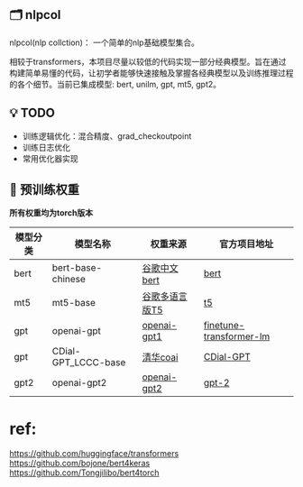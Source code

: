 ## 🗂️ nlpcol
nlpcol(nlp collction)： 一个简单的nlp基础模型集合。

相较于transformers，本项目尽量以较低的代码实现一部分经典模型。旨在通过构建简单易懂的代码，让初学者能够快速接触及掌握各经典模型以及训练推理过程的各个细节。当前已集成模型: bert, unilm, gpt, mt5, gpt2。

## 💡 TODO
- 训练逻辑优化：混合精度、grad_checkoutpoint 
- 训练日志优化
- 常用优化器实现 



## 🚀 预训练权重
**所有权重均为torch版本**

| 模型分类| 模型名称 | 权重来源 | 官方项目地址 |
| ----- | ----- | ----- | ----- |
| bert | bert-base-chinese | [谷歌中文bert](https://huggingface.co/google-bert/bert-base-chinese) | [bert](https://github.com/google-research/bert) |
| mt5 | mt5-base | [谷歌多语言版T5](https://huggingface.co/google/mt5-base) | [t5](https://github.com/google-research/text-to-text-transfer-transformer) |
| gpt | openai-gpt | [openai-gpt1](https://huggingface.co/openai-community/openai-gpt) | [finetune-transformer-lm](https://github.com/openai/finetune-transformer-lm) |
| gpt | CDial-GPT_LCCC-base | [清华coai](https://huggingface.co/thu-coai/CDial-GPT_LCCC-base) | [CDial-GPT](https://github.com/thu-coai/CDial-GPT) |
| gpt2 | openai-gpt2 | [openai-gpt2](https://huggingface.co/openai-community/gpt2) | [gpt-2](https://github.com/openai/gpt-2) |


# ref: 
https://github.com/huggingface/transformers  
https://github.com/bojone/bert4keras  
https://github.com/Tongjilibo/bert4torch  
